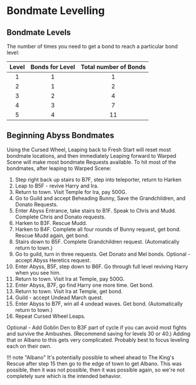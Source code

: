 # Bondmate Levelling

## Bondmate Levels

The number of times you need to get a bond to reach a particular bond level:

| Level | Bonds for Level | Total number of Bonds |
| :---: | :-------------: | :-------------------: |
|  1    |  1              | 1                     |
|  2    |  1              | 2                     |
|  3    |  2              | 4                     |
|  4    |  3              | 7                     |
|  5    |  4              | 11                    |

## Beginning Abyss Bondmates

Using the Cursed Wheel, Leaping back to Fresh Start will reset most bondmate locations, and then immediately Leaping forward to Warped Scene will make most bondmate Requests available.  To hit most of the bondmates, after leaping to Warped Scene:

1. Step right back up stairs to B7F, step into teleporter, return to Harken
2. Leap to B5F - revive Harry and Ira.
3. Return to town.  Visit Temple for Ira, pay 500G.
4. Go to Guild and accept Beheading Bunny, Save the Grandchildren, and Donato Requests.
5. Enter Abyss Entrance, take stairs to B1F.  Speak to Chris and Mudd. Complete Chris and Donato requests.
6. Harken to B3F. Rescue Mudd.
7. Harken to B4F. Complete all four rounds of Bunny request, get bond.  Rescue Mudd again, get bond.
8. Stairs down to B5F. Complete Grandchildren request. (Automatically return to town.)
9. Go to guild, turn in three requests. Get Donato and Mel bonds.  Optional - accept Abyss Heretics request.
10. Enter Abyss, B5F, step down to B6F. Go through full level reviving Harry when you see him.
11. Return to town. Visit Ira at Temple, pay 500G.
12. Enter Abyss, B7F, go find Harry one more time. Get bond.
13. Return to town. Visit Ira at Temple, get bond.
14. Guild - accept Undead March quest.
15. Enter Abyss to B7F, win all 4 undead waves. Get bond. (Automatically return to town.)
16. Repeat Cursed Wheel Leaps.

Optional - Add Goblin Den to B3F part of cycle if you can avoid most fights and survive the Ambushes. (Recommend saving for levels 30 or 40.) Adding that or Albano to this gets very complicated.  Probably best to focus leveling each on their own.

!!! note "Albano"
It's potentially possible to wheel ahead to The King's Rescue after step 15 then go to the edge of town to get Albano. This was possible, then it was not possible, then it was possible again, so we're not completely sure which is the intended behavior.
